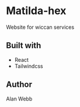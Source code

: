 # Matilda-hex

Website for wiccan services

## Built with

- React
- Tailwindcss

## Author

Alan Webb
